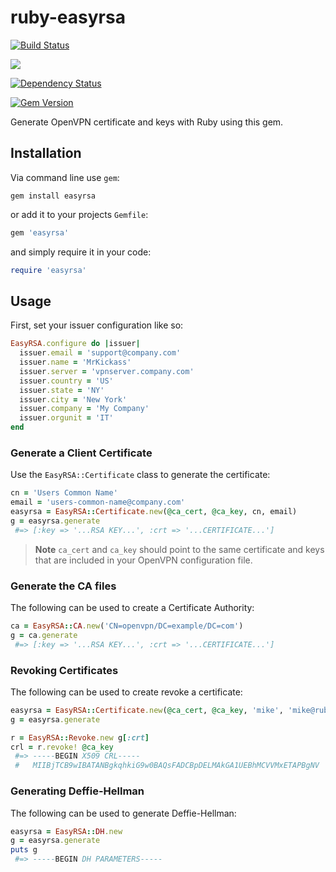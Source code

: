 # ruby-easyrsa
[![Build Status](https://travis-ci.org/mikemackintosh/ruby-easyrsa.svg)](https://travis-ci.org/mikemackintosh/ruby-easyrsa)

[![](http://ruby-gem-downloads-badge.herokuapp.com/easyrsa?type=total)](https://rubygems.org/gems/easyrsa)

[![Dependency Status](https://gemnasium.com/mikemackintosh/ruby-easyrsa.svg)](https://gemnasium.com/mikemackintosh/ruby-easyrsa)

[![Gem Version](https://badge.fury.io/rb/easyrsa.svg)](https://rubygems.org/gems/easyrsa)


Generate OpenVPN certificate and keys with Ruby using this gem.

## Installation

Via command line use `gem`:

```shell
gem install easyrsa
```

or add it to your projects `Gemfile`:
```ruby
gem 'easyrsa'
```

and simply require it in your code:

```ruby
require 'easyrsa'
```

## Usage

First, set your issuer configuration like so:

```ruby
EasyRSA.configure do |issuer|
  issuer.email = 'support@company.com'
  issuer.name = 'MrKickass'
  issuer.server = 'vpnserver.company.com'
  issuer.country = 'US'
  issuer.state = 'NY'
  issuer.city = 'New York'
  issuer.company = 'My Company'
  issuer.orgunit = 'IT'
end
```

### Generate a Client Certificate

Use the `EasyRSA::Certificate` class to generate the certificate:

```ruby
cn = 'Users Common Name'
email = 'users-common-name@company.com'
easyrsa = EasyRSA::Certificate.new(@ca_cert, @ca_key, cn, email)
g = easyrsa.generate
 #=> [:key => '...RSA KEY...', :crt => '...CERTIFICATE...']
```

>**Note** `ca_cert` and `ca_key` should point to the same certificate and keys that are included in your OpenVPN configuration file.

### Generate the CA files

The following can be used to create a Certificate Authority:

```ruby
ca = EasyRSA::CA.new('CN=openvpn/DC=example/DC=com')
g = ca.generate
 #=> [:key => '...RSA KEY...', :crt => '...CERTIFICATE...']
```


### Revoking Certificates

The following can be used to create revoke a certificate:

```ruby
easyrsa = EasyRSA::Certificate.new(@ca_cert, @ca_key, 'mike', 'mike@ruby-easyrsa.gem')
g = easyrsa.generate

r = EasyRSA::Revoke.new g[:crt]
crl = r.revoke! @ca_key
 #=> -----BEGIN X509 CRL-----
 #   MIIBjTCB9wIBATANBgkqhkiG9w0BAQsFADCBpDELMAkGA1UEBhMCVVMxETAPBgNV
```

### Generating Deffie-Hellman

The following can be used to generate Deffie-Hellman:

```ruby
easyrsa = EasyRSA::DH.new
g = easyrsa.generate
puts g
 #=> -----BEGIN DH PARAMETERS-----
```

